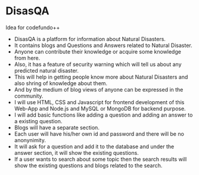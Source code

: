 # DisasQA
Idea for codefundo++
- DisasQA is a platform for information about Natural Disasters.
- It contains blogs and Questions and Answers related to Natural Disaster.
- Anyone can contribute their knowledge or acquire some knowledge from here.
- Also, it has a feature of security warning which will tell us about any predicted natural disaster.
- This will help in getting people know more about Natural Disasters and also shring of knowledge about them.
- And by the medium of blog views of anyone can be expressed in the community.
- I will use HTML, CSS and Javascript for frontend development of this Web-App and Node.js and MySQL or MongoDB for backend purpose.
- I will add basic functions like adding a question and adding an answer to a existing question.
- Blogs will have a separate section.
- Each user will have his/her own id and password and there will be no anonynimity.
- It will ask for a question and add it to the database and under the answer section, it will show the existing questions.
- If a user wants to search about some topic then the search results will show the existing questions and blogs related to the search.
